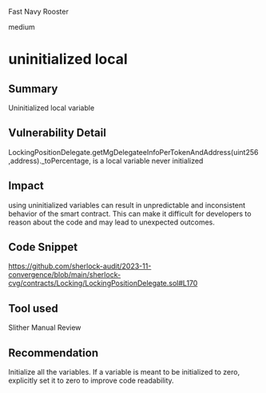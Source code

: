 Fast Navy Rooster

medium

# uninitialized local

## Summary
Uninitialized local variable

## Vulnerability Detail
LockingPositionDelegate.getMgDelegateeInfoPerTokenAndAddress(uint256,address)._toPercentage,  is a local variable never initialized
## Impact
using uninitialized variables can result in unpredictable and inconsistent behavior of the smart contract. This can make it difficult for developers to reason about the code and may lead to unexpected outcomes.
## Code Snippet
https://github.com/sherlock-audit/2023-11-convergence/blob/main/sherlock-cvg/contracts/Locking/LockingPositionDelegate.sol#L170
## Tool used
Slither
Manual Review

## Recommendation
Initialize all the variables. If a variable is meant to be initialized to zero, explicitly set it to zero to improve code readability.